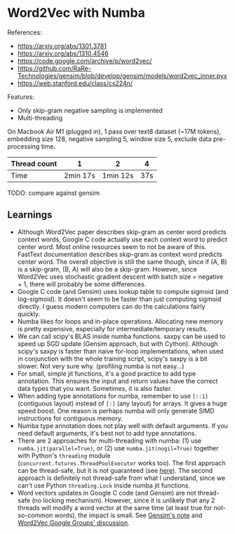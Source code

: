 # Word2Vec with Numba

References:

- https://arxiv.org/abs/1301.3781
- https://arxiv.org/abs/1310.4546
- https://code.google.com/archive/p/word2vec/
- https://github.com/RaRe-Technologies/gensim/blob/develop/gensim/models/word2vec_inner.pyx
- https://web.stanford.edu/class/cs224n/

Features:

- Only skip-gram negative sampling is implemented
- Multi-threading

On Macbook Air M1 (plugged in), 1 pass over text8 dataset (~17M tokens), embedding size 128, negative sampling 5, window size 5, exclude data pre-processing time.

Thread count | 1 | 2 | 4
-------------|---|---|---
Time | 2min 17s | 1min 12s | 37s

TODO: compare against gensim

## Learnings

- Although Word2Vec paper describes skip-gram as center word predicts context words, Google C code actually use each context word to predict center word. Most online resources seem to not be aware of this. FastText documentation describes skip-gram as context word predicts center word. The overall objective is still the same though, since if (A, B) is a skip-gram, (B, A) will also be a skip-gram. However, since Word2Vec uses stochastic gradient descent with batch size = negative + 1, there will probably be some differences.
- Google C code (and Gensim) uses lookup table to compute sigmoid (and log-sigmoid). It doesn't seem to be faster than just computing sigmoid directly. I guess modern computers can do the calculations fairly quickly.
- Numba likes for loops and in-place operations. Allocating new memory is pretty expensive, especially for intermediate/temporary results.
- We can call scipy's BLAS inside numba functions. saxpy can be used to speed up SGD update (Gensim approach, but with Cython). Although scipy's saxpy is faster than naive for-loop implementations, when used in conjunction with the whole training script, scipy's saxpy is a bit slower. Not very sure why. (profiling numba is not easy...)
- For small, simple jit functions, it's a good practice to add type annotation. This ensures the input and return values have the correct data types that you want. Sometimes, it is also faster.
- When adding type annotations for numba, remember to use `[::1]` (contiguous layout) instead of `[:]` (any layout) for arrays. It gives a huge speed boost. One reason is perhaps numba will only generate SIMD instructions for contiguous memory.
- Numba type annotation does not play well with default arguments. If you need default arguments, it's best not to add type annotations.
- There are 2 approaches for multi-threading with numba: (1) use `numba.jit(parallel=True)`, or (2) use `numba.jit(nogil=True)` together with Python's `threading` module (`concurrent.futures.ThreadPoolExecutor` works too). The first approach can be thread-safe, but it is not guaranteed (see [here](https://numba.pydata.org/numba-doc/latest/user/parallel.html)). The second approach is definitely not thread-safe from what I understand, since we can't use Python `threading.Lock` inside numba jit functions.
- Word vectors updates in Google C code (and Gensim) are not thread-safe (no locking mechanism). However, since it is unlikely that any 2 threads will modify a word vector at the same time (at least true for not-so-common words), the impact is small. See [Gensim's note](https://rare-technologies.com/parallelizing-word2vec-in-python/) and [Word2Vec Google Groups' discussion](https://groups.google.com/g/word2vec-toolkit/c/NLvYXU99cAM/m/rryQhcaxKSQJ).
